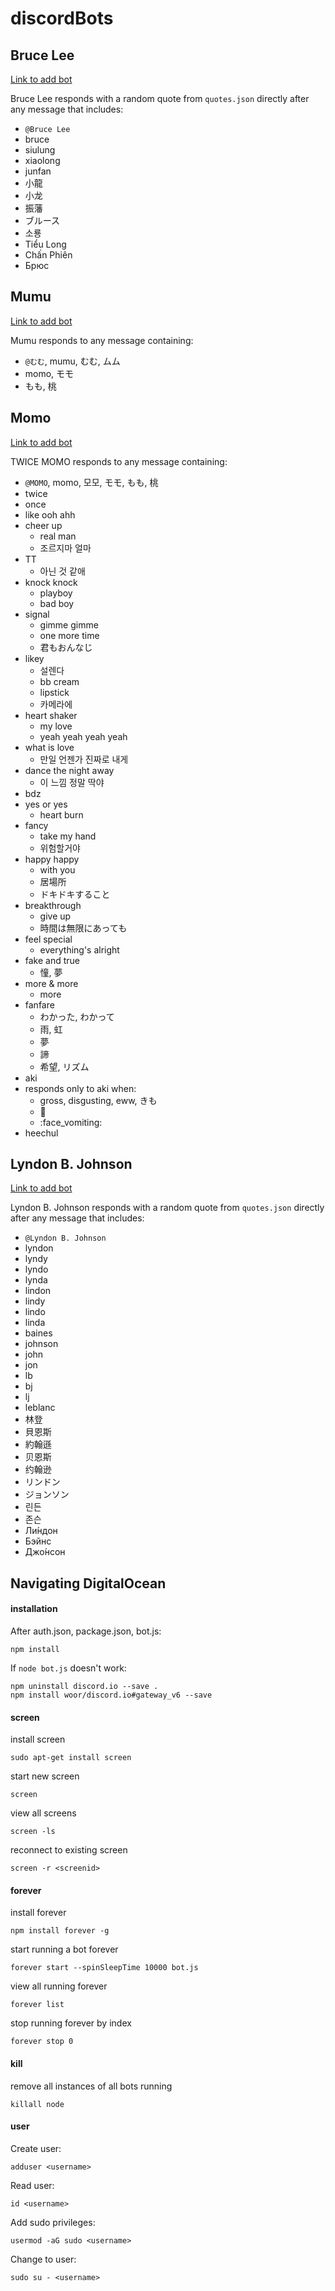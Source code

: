 # discordBots

## Bruce Lee

[Link to add bot](https://discordapp.com/api/oauth2/authorize?client_id=689744021660237885&permissions=67584&scope=bot)

Bruce Lee responds with a random quote from `quotes.json` directly after any message that includes: 

- `@Bruce Lee`
- bruce
- siulung
- xiaolong
- junfan
- 小龍
- 小龙
- 振藩
- ブルース
- 소룡
- Tiểu Long
- Chấn Phiên
- Брюс

## Mumu

[Link to add bot](https://discordapp.com/api/oauth2/authorize?client_id=690054643207635018&permissions=67584&scope=bot)

Mumu responds to any message containing:

- `@むむ`, mumu, むむ, ムム
- momo, モモ
- もも, 桃

## Momo

[Link to add bot](https://discordapp.com/api/oauth2/authorize?client_id=690388158918950923&permissions=67584&scope=bot)

TWICE MOMO responds to any message containing:

- `@MOMO`, momo, 모모, モモ, もも, 桃
- twice
- once
- like ooh ahh
- cheer up
  - real man
  - 조르지마 얼마
- TT
  - 아닌 것 같애
- knock knock
  - playboy
  - bad boy
- signal
  - gimme gimme
  - one more time
  - 君もおんなじ
- likey
  - 설렌다
  - bb cream
  - lipstick
  - 카메라에
- heart shaker
  - my love
  - yeah yeah yeah yeah
- what is love
  - 만일 언젠가 진짜로 내게
- dance the night away
  - 이 느낌 정말 딱야
- bdz
- yes or yes
  - heart burn
- fancy
  - take my hand
  - 위험할거야
- happy happy
  - with you
  - 居場所
  - ドキドキすること
- breakthrough
  - give up
  - 時間は無限にあっても
- feel special
  - everything's alright
- fake and true
  - 憧, 夢
- more & more
  - more
- fanfare
  - わかった, わかって
  - 雨, 虹
  - 夢
  - 諦
  - 希望, リズム
- aki
- responds only to aki when:
  - gross, disgusting, eww, きも
  - :nauseated_face:
  - :face_vomiting:
- heechul

## Lyndon B. Johnson

[Link to add bot](https://discord.com/api/oauth2/authorize?client_id=760785092951408651&permissions=67584&scope=bot)

Lyndon B. Johnson responds with a random quote from `quotes.json` directly after any message that includes: 

- `@Lyndon B. Johnson`
- lyndon
- lyndy
- lyndo
- lynda
- lindon
- lindy
- lindo
- linda
- baines
- johnson
- john
- jon
- lb
- bj
- lj
- leblanc
- 林登
- 貝恩斯
- 約翰遜
- 贝恩斯
- 约翰逊
- リンドン
- ジョンソン
- 린든
- 존슨
- Ли́ндон
- Бэйнс
- Джо́нсон

## Navigating DigitalOcean

#### installation

After auth.json, package.json, bot.js:
```
npm install
```

If `node bot.js` doesn't work:

```
npm uninstall discord.io --save .
npm install woor/discord.io#gateway_v6 --save
```

#### screen

install screen
```
sudo apt-get install screen
```

start new screen
```
screen
```

view all screens
```
screen -ls
```

reconnect to existing screen
```
screen -r <screenid>
```

#### forever

install forever
```
npm install forever -g
```

start running a bot forever
```
forever start --spinSleepTime 10000 bot.js
```

view all running forever
```
forever list
```

stop running forever by index
```
forever stop 0
```

#### kill

remove all instances of all bots running
```
killall node
```

#### user

Create user:
```
adduser <username>
```

Read user:
```
id <username>
```

Add sudo privileges:
```
usermod -aG sudo <username>
```

Change to user:
```
sudo su - <username>
```
